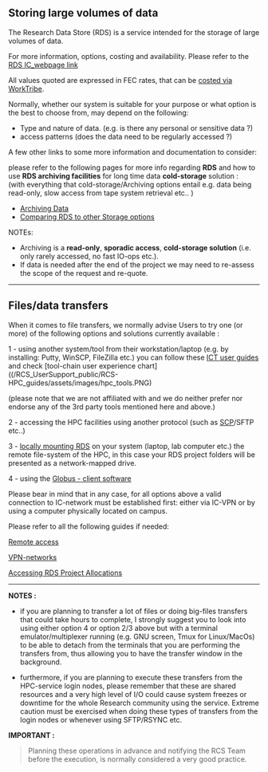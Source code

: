 ## Storing large volumes of data

The Research Data Store (RDS) is a service intended for the storage of large volumes of data.

For more information, options, costing and availability.
Please refer to the [RDS IC_webpage link](https://www.imperial.ac.uk/admin-services/ict/self-service/research-support/rcs/rds/)

All values quoted are expressed in FEC rates, that can be [costed via WorkTribe](https://www.imperial.ac.uk/research-and-innovation/research-office/preparing-and-costing-a-proposal/costing-and-pricing/costing/).  

Normally, whether our system is suitable for your purpose or what option is the best to choose from, may depend on the following:  

- Type and nature of data. (e.g. is there any personal or sensitive data ?)  
- access patterns (does the data need to be regularly accessed ?)  

A few other links to some more information and documentation to consider:  

please refer to the following pages for more info regarding **RDS** and how to use **RDS archiving facilities** for long time data **cold-storage** solution :  
(with everything that cold-storage/Archiving options entail e.g. data being read-only, slow access from tape system retrieval etc.. )

- [Archiving Data](https://www.imperial.ac.uk/admin-services/ict/self-service/research-support/rcs/rds/archiving-data-in-the-rds/)  
- [Comparing RDS to other Storage options](https://www.imperial.ac.uk/admin-services/ict/self-service/research-support/rcs/rds/comparing-rds-to-other-storage-options/)  

NOTEs:
- Archiving is a **read-only**, **sporadic access**, **cold-storage solution** (i.e. only rarely accessed, no fast IO-ops etc.).  
- If data is needed after the end of the project we may need to re-assess the scope of the request and re-quote.  

---

## Files/data transfers

When it comes to file transfers, we normally advise Users to try one (or more) of the following options and solutions currently available :

1 - using another system/tool from their workstation/laptop (e.g. by installing: Putty, WinSCP, FileZilla etc.)
you can follow these [ICT user guides](https://www.imperial.ac.uk/computing/csg/guides/file-storage/scp/)
and check [tool-chain user experience chart]((/RCS_UserSupport_public/RCS-HPC_guides/assets/images/hpc_tools.PNG)

(please note that we are not affiliated with and we do neither prefer nor endorse any of the 3rd party tools mentioned here and above.)

2 - accessing the HPC facilities using another protocol (such as [SCP](https://www.imperial.ac.uk/computing/csg/guides/file-storage/scp/)/SFTP etc..)  


3 - [locally mounting RDS](/RCS_UserSupport_public/RDS_FSmounting) on your system (laptop, lab computer etc.) the remote file-system of the HPC, in this case your RDS project folders will be presented as a network-mapped drive.  


4 - using the [Globus - client software](https://www.imperial.ac.uk/admin-services/ict/self-service/research-support/rcs/rds/globus/)  


Please bear in mind that in any case, for all options above a valid connection to IC-network must be established first:
either via IC-VPN or by using a computer physically located on campus.

Please refer to all the following guides if needed:

[Remote access](https://www.imperial.ac.uk/computing/csg/guides/remote-access/)    

[VPN-networks](https://www.imperial.ac.uk/admin-services/ict/self-service/connect-communicate/remote-access/virtual-private-network-vpn/)  

[Accessing RDS Project Allocations](https://www.imperial.ac.uk/admin-services/ict/self-service/research-support/rcs/rds/)  

---

**NOTES :**

- if you are planning to transfer a lot of files or doing big-files transfers that could take hours to complete,
I strongly suggest you to look into using either option 4 or option 2/3 above but with a terminal emulator/multiplexer running (e.g. GNU screen, Tmux for Linux/MacOs) to be able to detach from the terminals that you are performing the transfers from, thus allowing you to have the transfer window in the background.

- furthermore, if you are planning to execute these transfers from the HPC-service login nodes, please remember that these are shared resources and a very high level of I/O could cause system freezes or downtime for the whole Research community using the service.
Extreme caution must be exercised when doing these types of transfers from the login nodes or whenever using SFTP/RSYNC etc.


**IMPORTANT :**
> Planning these operations in advance and notifying the RCS Team before the execution, is normally considered a very good practice.
